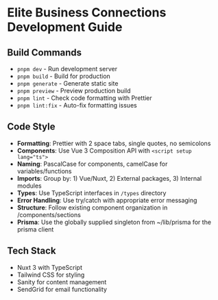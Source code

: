# Elite Business Connections Development Guide

## Build Commands

- `pnpm dev` - Run development server
- `pnpm build` - Build for production
- `pnpm generate` - Generate static site
- `pnpm preview` - Preview production build
- `pnpm lint` - Check code formatting with Prettier
- `pnpm lint:fix` - Auto-fix formatting issues

## Code Style

- **Formatting**: Prettier with 2 space tabs, single quotes, no semicolons
- **Components**: Use Vue 3 Composition API with `<script setup lang="ts">`
- **Naming**: PascalCase for components, camelCase for variables/functions
- **Imports**: Group by: 1) Vue/Nuxt, 2) External packages, 3) Internal modules
- **Types**: Use TypeScript interfaces in `/types` directory
- **Error Handling**: Use try/catch with appropriate error messaging
- **Structure**: Follow existing component organization in /components/sections
- **Prisma**: Use the globally supplied singleton from ~/lib/prisma for the prisma client

## Tech Stack

- Nuxt 3 with TypeScript
- Tailwind CSS for styling
- Sanity for content management
- SendGrid for email functionality
